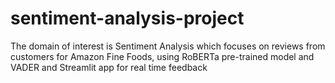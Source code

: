# sentiment-analysis-project
The domain of interest is Sentiment Analysis which focuses on reviews from customers for Amazon Fine Foods, using RoBERTa pre-trained model and VADER and Streamlit app for real time feedback 
